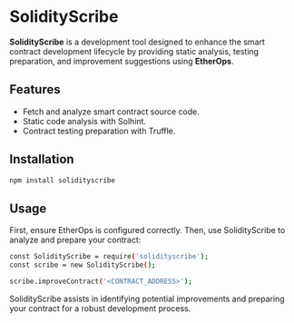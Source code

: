 # SolidityScribe

**SolidityScribe** is a development tool designed to enhance the smart contract development lifecycle by providing static analysis, testing preparation, and improvement suggestions using **EtherOps**.

## Features

- Fetch and analyze smart contract source code.
- Static code analysis with Solhint.
- Contract testing preparation with Truffle.

## Installation

```bash
npm install solidityscribe

```

## Usage
First, ensure EtherOps is configured correctly. Then, use SolidityScribe to analyze and prepare your contract:
```bash
const SolidityScribe = require('solidityscribe');
const scribe = new SolidityScribe();

scribe.improveContract('<CONTRACT_ADDRESS>');

```
SolidityScribe assists in identifying potential improvements and preparing your contract for a robust development process.